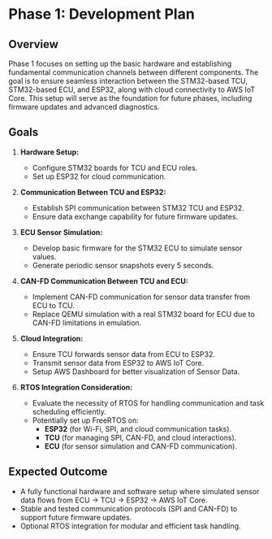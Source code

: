 # Phase 1: Development Plan

## Overview
Phase 1 focuses on setting up the basic hardware and establishing fundamental communication channels between different components. The goal is to ensure seamless interaction between the STM32-based TCU, STM32-based ECU, and ESP32, along with cloud connectivity to AWS IoT Core. This setup will serve as the foundation for future phases, including firmware updates and advanced diagnostics.

## Goals

1. **Hardware Setup:**  
   - Configure STM32 boards for TCU and ECU roles.
   - Set up ESP32 for cloud communication.
   
2. **Communication Between TCU and ESP32:**  
   - Establish SPI communication between STM32 TCU and ESP32.  
   - Ensure data exchange capability for future firmware updates.

3. **ECU Sensor Simulation:**  
   - Develop basic firmware for the STM32 ECU to simulate sensor values.
   - Generate periodic sensor snapshots every 5 seconds.
   
4. **CAN-FD Communication Between TCU and ECU:**  
   - Implement CAN-FD communication for sensor data transfer from ECU to TCU.
   - Replace QEMU simulation with a real STM32 board for ECU due to CAN-FD limitations in emulation.

5. **Cloud Integration:**  
   - Ensure TCU forwards sensor data from ECU to ESP32.
   - Transmit sensor data from ESP32 to AWS IoT Core.
   - Setup AWS Dashboard for better visualization of Sensor Data.

6. **RTOS Integration Consideration:**  
   - Evaluate the necessity of RTOS for handling communication and task scheduling efficiently.
   - Potentially set up FreeRTOS on:
     - **ESP32** (for Wi-Fi, SPI, and cloud communication tasks).
     - **TCU** (for managing SPI, CAN-FD, and cloud interactions).
     - **ECU** (for sensor simulation and CAN-FD communication).

## Expected Outcome
- A fully functional hardware and software setup where simulated sensor data flows from ECU → TCU → ESP32 → AWS IoT Core.
- Stable and tested communication protocols (SPI and CAN-FD) to support future firmware updates.
- Optional RTOS integration for modular and efficient task handling.
